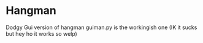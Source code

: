 # Hangman
Dodgy Gui version of hangman
guiman.py is the workingish one (IK it sucks but hey ho it works so welp)
